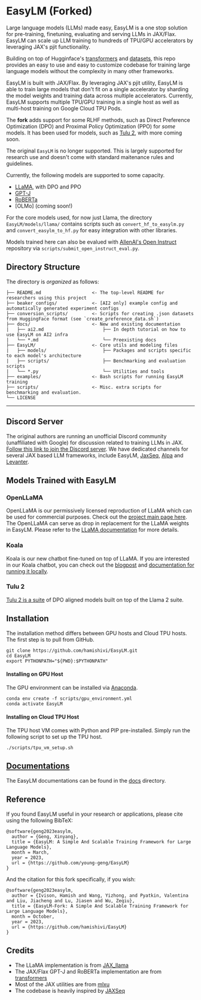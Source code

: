 # EasyLM (Forked)
Large language models (LLMs) made easy, EasyLM is a one stop solution for
pre-training, finetuning, evaluating and serving LLMs in JAX/Flax. EasyLM can
scale up LLM training to hundreds of TPU/GPU accelerators by leveraging
JAX's pjit functionality.

Building on top of Hugginface's [transformers](https://huggingface.co/docs/transformers/main/en/index)
and [datasets](https://huggingface.co/docs/datasets/index), this repo provides
an easy to use and easy to customize codebase for training large language models
without the complexity in many other frameworks.

EasyLM is built with JAX/Flax. By leveraging JAX's pjit utility, EasyLM is able
to train large models that don't fit on a single accelerator by sharding
the model weights and training data across multiple accelerators. Currently,
EasyLM supports multiple TPU/GPU training in a single host as well as multi-host
training on Google Cloud TPU Pods.

The **fork** adds support for some RLHF methods, such as Direct Preference Optimization (DPO) and 
Proximal Policy Optimization (PPO) for *some* models. It has been used for models, such as [Tulu 2](https://huggingface.co/allenai/tulu-2-dpo-70b), with more coming soon.

The original `EasyLM` is no longer supported. This is largely supported for research use and doesn't
come with standard maitenance rules and guidelines.

Currently, the following models are supported to some capacity.
* [LLaMA](https://arxiv.org/abs/2302.13971), with DPO and PPO
* [GPT-J](https://huggingface.co/EleutherAI/gpt-j-6B)
* [RoBERTa](https://huggingface.co/docs/transformers/model_doc/roberta)
* [OLMo] (coming soon!)

For the core models used, for now just Llama, the directory `EasyLM/models/llama/` contains scripts such as `convert_hf_to_easylm.py` and `convert_easylm_to_hf.py` for easy integration with other libraries. 

Models trained here can also be evalued with [AllenAI's Open Instruct](https://github.com/allenai/open-instruct) repository via `scripts/submit_open_instruct_eval.py`.

## Directory Structure

The directory is *organized* as follows:
```
├── README.md                   <- The top-level README for researchers using this project
├── beaker_configs/             <- [AI2 only] example config and automatically generated experiment configs
├── conversion_scripts/         <- Scripts for creating .json datasets from HuggingFace format (see `create_preference_data.sh`)
├── docs/                       <- New and existing documentation
|   ├── ai2.md                      ├── In depth tutorial on how to use EasyLM on AI2 infra
|   └── *.md                        └── Preexisting docs
├── EasyLM/                     <- Core utils and modeling files
|   ├── models/                     ├── Packages and scripts specific to each model's architecture
|   ├── scripts/                    ├── Benchmarking and evaluation scripts
|   └── *.py                        └── Utilities and tools
├── examples/                   <- Bash scripts for running EasyLM training
├── scripts/                    <- Misc. extra scripts for benchmarking and evaluation.
└── LICENSE
```

---

## Discord Server
The original authors are running an unofficial Discord community (unaffiliated with Google) for discussion related to training LLMs in JAX. [Follow this link to join the Discord server](https://discord.gg/Rf4drG3Bhp). We have dedicated channels for several JAX based LLM frameworks, include EasyLM, [JaxSeq](https://github.com/Sea-Snell/JAXSeq), [Alpa](https://github.com/alpa-projects/alpa) and [Levanter](https://github.com/stanford-crfm/levanter).


## Models Trained with EasyLM
### OpenLLaMA
OpenLLaMA is our permissively licensed reproduction of LLaMA which can be used
for commercial purposes. Check out the [project main page here](https://github.com/openlm-research/open_llama).
The OpenLLaMA can serve as drop in replacement for the LLaMA weights in EasyLM.
Please refer to the [LLaMA documentation](docs/llama.md) for more details.


### Koala
Koala is our new chatbot fine-tuned on top of LLaMA. If you are interested in
our Koala chatbot, you can check out the [blogpost](https://bair.berkeley.edu/blog/2023/04/03/koala/)
and [documentation for running it locally](docs/koala.md).


### Tulu 2
[Tulu 2 is a suite](https://huggingface.co/collections/allenai/tulu-v2-suite-6551b56e743e6349aab45101) of DPO aligned models built on top of the Llama 2 suite.

## Installation
The installation method differs between GPU hosts and Cloud TPU hosts. The first
step is to pull from GitHub.

``` shell
git clone https://github.com/hamishivi/EasyLM.git
cd EasyLM
export PYTHONPATH="${PWD}:$PYTHONPATH"
```

#### Installing on GPU Host
The GPU environment can be installed via [Anaconda](https://www.anaconda.com/products/distribution).

``` shell
conda env create -f scripts/gpu_environment.yml
conda activate EasyLM
```

#### Installing on Cloud TPU Host
The TPU host VM comes with Python and PIP pre-installed. Simply run the following
script to set up the TPU host.

``` shell
./scripts/tpu_vm_setup.sh
```


## [Documentations](docs/README.md)
The EasyLM documentations can be found in the [docs](docs/) directory.


## Reference
If you found EasyLM useful in your research or applications, please cite using the following BibTeX:
```
@software{geng2023easylm,
  author = {Geng, Xinyang},
  title = {EasyLM: A Simple And Scalable Training Framework for Large Language Models},
  month = March,
  year = 2023,
  url = {https://github.com/young-geng/EasyLM}
}
```
And the citation for this fork specifically, if you wish:
```
@software{geng2023easylm,
  author = {Ivison, Hamish and Wang, Yizhong, and Pyatkin, Valentina and Liu, Jiacheng and Lu, Jiasen and Wu, Zeqiu},
  title = {EasyLM-Fork: A Simple And Scalable Training Framework for Large Language Models},
  month = October,
  year = 2023,
  url = {https://github.com/hamishivi/EasyLM}
}
```


## Credits
* The LLaMA implementation is from [JAX_llama](https://github.com/Sea-Snell/JAX_llama)
* The JAX/Flax GPT-J and RoBERTa implementation are from [transformers](https://huggingface.co/docs/transformers/main/en/index)
* Most of the JAX utilities are from [mlxu](https://github.com/young-geng/mlxu)
* The codebase is heavily inspired by [JAXSeq](https://github.com/Sea-Snell/JAXSeq)
